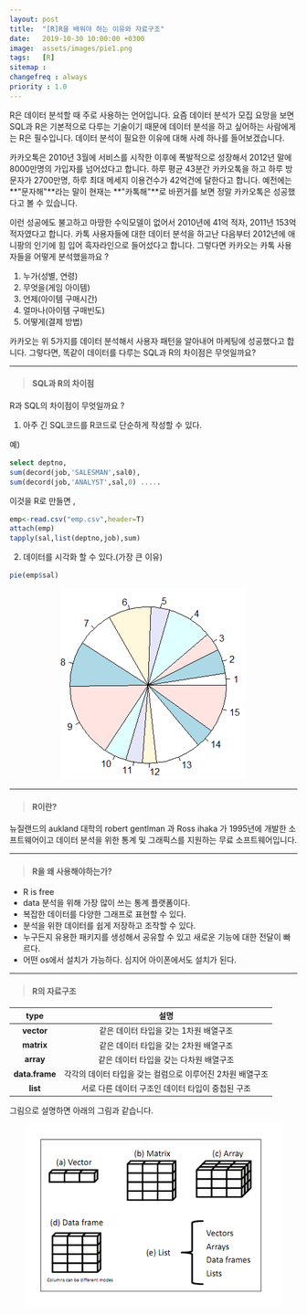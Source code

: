 ```yaml
---
layout: post
title:  "[R]R을 배워야 하는 이유와 자료구조"
date:   2019-10-30 10:00:00 +0300
image:  assets/images/pie1.png
tags:   [R]
sitemap :
changefreq : always
priority : 1.0
---
```



R은 데이터 분석할 때 주로 사용하는 언어입니다. 요즘 데이터 분석가 모집 요망을 보면 SQL과 R은 기본적으로 다루는 기술이기 때문에 데이터 분석을 하고 싶어하는 사람에게는 R은 필수입니다. 데이터 분석이 필요한 이유에 대해 사례 하나를 들어보겠습니다. 

카카오톡은 2010년 3월에 서비스를 시작한 이후에 폭발적으로 성장해서 2012년 말에 8000만명의 가입자를 넘어섰다고 합니다. 하루 평균 43분간 카카오톡을 하고 하루 방문자가 2700만명, 하루 최대 메세지 이용건수가 42억건에 달한다고 합니다. 예전에는 **"문자해"**라는 말이 현재는 **"카톡해"**로 바뀐거를 보면 정말 카카오톡은 성공했다고 볼 수 있습니다.  

이런 성공에도 불고하고 마땅한 수익모델이 없어서 2010년에 41억 적자, 2011년 153억 적자였다고 합니다. 카톡 사용자들에 대한 데이터 분석을 하고난 다음부터 2012년에 애니팡의 인기에 힘 입어 흑자라인으로 들어섰다고 합니다. 그렇다면 카카오는 카톡 사용자들을 어떻게 분석했을까요 ?

1. 누가(성별, 연령)
2. 무엇을(게임 아이템)
3. 언제(아이템 구매시간)
4. 얼마나(아이템 구매빈도)
5. 어떻게(결제 방법)

카카오는 위 5가지를 데이터 분석해서 사용자 패턴을 알아내어 마케팅에 성공했다고 합니다.  그렇다면, 똑같이 데이터를 다루는 SQL과 R의 차이점은 무엇일까요?  

-------


> #### SQL과 R의 차이점  

R과 SQL의 차이점이 무엇일까요 ?  

1. 아주 긴 SQL코드를 R코드로 단순하게 작성할 수 있다.  

예)   
```sql
select deptno, 
sum(decord(job,'SALESMAN',sal0),
sum(decord(job,'ANALYST',sal,0) .....
```

이것을 R로 만들면 , 

```r
emp<-read.csv("emp.csv",header=T)
attach(emp)
tapply(sal,list(deptno,job),sum)
```

2. 데이터를 시각화 할 수 있다.(가장 큰 이유)   

```r
pie(emp$sal)
```  

<center><img src="../assets//images/pie1.png" ></center>  


-------


> #### R이란?  

뉴질랜드의 aukland 대학의 robert gentlman 과 Ross ihaka 가 1995년에 개발한 소프트웨어이고 데이터 분석을 위한 통계 및 그래픽스를 지원하는 무료 소프트웨어입니다.  


-------

> #### R을 왜 사용해야하는가?  

* R is free  
* data 분석을 위해 가장 많이 쓰는 통계 플랫폼이다.
* 복잡한 데이터를 다양한 그래프로 표현할 수 있다.
* 분석을 위한 데이터를 쉽게 저장하고 조작할 수 있다.
* 누구든지 유용한 패키지를 생성해서 공유할 수 있고 새로운 기능에 대한 전달이 빠르다.
* 어떤 os에서 설치가 가능하다. 심지어 아이폰에서도 설치가 된다.  


-------

> #### R의 자료구조

|<center>type</center>|<center> 설명 </center>| 
|:--------:|:--------:|
|**vector**|같은 데이터 타입을 갖는 1차원 배열구조|
|**matrix**|같은 데이터 타입을 갖는 2차원 배열구조|
|**array**|같은 데이터 타입을 갖는 다차원 배열구조|
|**data.frame**|각각의 데이터 타입을 갖는 컬럼으로 이루어진 2차원 배열구조|
|**list**|서로 다른 데이터 구조인 데이터 타입이 중첩된 구조|

그림으로 설명하면 아래의 그림과 같습니다.  



<center><img src="../assets//images/type.png" ></center>  

